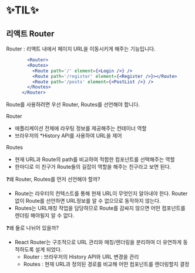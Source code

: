 # ✨TIL✨
## 리액트 Router

Router : 리액트 내에서 페이지 URL을 이동시키게 해주는 기능입니다.

```jsx
 		<Router>
        <Routes>
          <Route path='/' element={<Login />} />
          <Route path='/register' element={<Register />}></Route>
          <Route path='/posts' element={<PostList />} />
        </Routes>
      </Router>
```

Route를 사용하려면 우선 Router, Routes를 선언해야 합니다.

Router

- 애플리케이션 전체에 라우팅 정보를 제공해주는 컨테이너 역할
- 브라우저의 *History API를 사용하여 URL을 제어

Routes

- 현재 URL과 Route의 path를 비교하여 적합한 컴포넌트를 선택해주는 역할
- 한마디로 이 친구가 Route들의 길잡이 역할을 해주는 친구라고 보면 된다.

<aside>
❓왜 Router, Routes를 먼저 선언해야 할까?

- Route는 라우터의 컨텍스트를 통해 현재 URL이 무엇인지 알아내야 한다. Router 없이 Route를 선언하면 URL정보를 알 수 없으므로 동작하지 않는다.
- Routes는 URL매칭 작업을 담당하므로 Route를 감싸지 않으면 어떤 컴포넌트를 렌더링 해야될지 알 수 없다.

❓왜 둘로 나뉘어 있을까?

- React Router는 구조적으로 URL 관리와 매칭/렌더링을 분리하여 더 유연하게 동적하도록 설계 되었다.
    - Router : 브라우저의 History API와 URL 변경을 관리
    - Routes : 현재 URL과 정의된 경로를 비교해 어떤 컴포넌트를 렌더링할지 결정
</aside>


